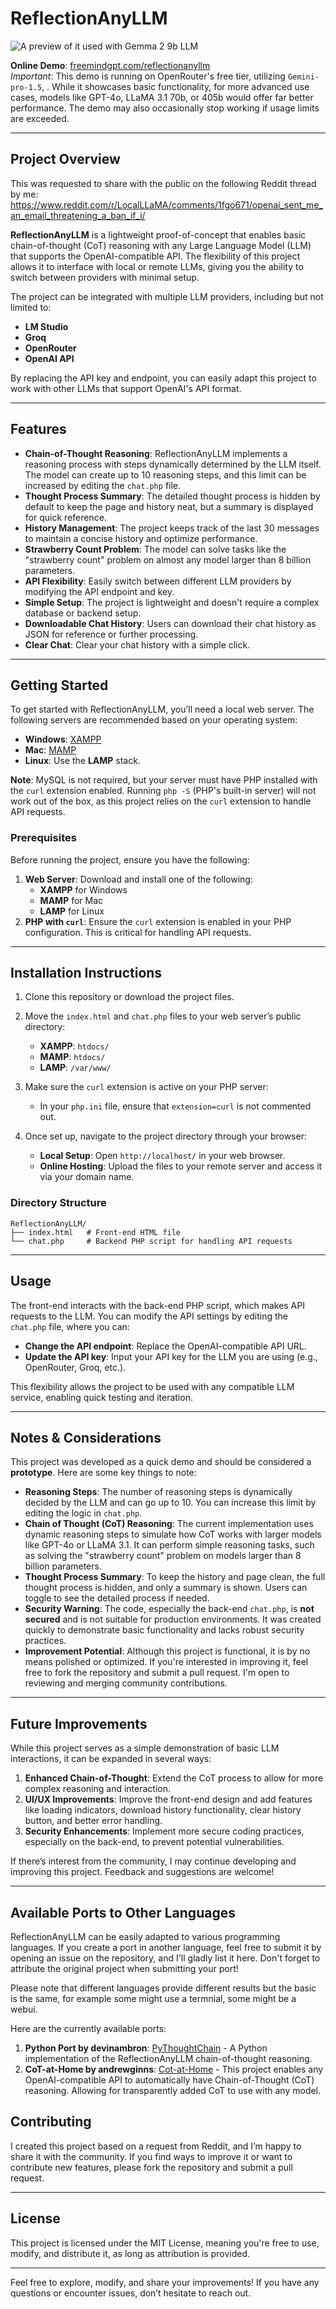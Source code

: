 # ReflectionAnyLLM
![A preview of it used with Gemma 2 9b LLM](https://raw.githubusercontent.com/antibitcoin/ReflectionAnyLLM/4f4dde0daf04a279ce995918cc9023b66cb7c14b/Screenshot%202024-09-15%20204649.png)


**Online Demo**: [freemindgpt.com/reflectionanyllm](https://freemindgpt.com/reflectionanyllm/)  
*Important*: This demo is running on OpenRouter's free tier, utilizing `Gemini-pro-1.5`, . While it showcases basic functionality, for more advanced use cases, models like GPT-4o, LLaMA 3.1 70b, or 405b would offer far better performance. The demo may also occasionally stop working if usage limits are exceeded.

---

## Project Overview

This was requested to share with the public on the following Reddit thread by me: https://www.reddit.com/r/LocalLLaMA/comments/1fgo671/openai_sent_me_an_email_threatening_a_ban_if_i/

**ReflectionAnyLLM** is a lightweight proof-of-concept that enables basic chain-of-thought (CoT) reasoning with any Large Language Model (LLM) that supports the OpenAI-compatible API. The flexibility of this project allows it to interface with local or remote LLMs, giving you the ability to switch between providers with minimal setup.

The project can be integrated with multiple LLM providers, including but not limited to:

- **LM Studio**
- **Groq**
- **OpenRouter**
- **OpenAI API**

By replacing the API key and endpoint, you can easily adapt this project to work with other LLMs that support OpenAI's API format.

---

## Features

- **Chain-of-Thought Reasoning**: ReflectionAnyLLM implements a reasoning process with steps dynamically determined by the LLM itself. The model can create up to 10 reasoning steps, and this limit can be increased by editing the `chat.php` file.
- **Thought Process Summary**: The detailed thought process is hidden by default to keep the page and history neat, but a summary is displayed for quick reference.
- **History Management**: The project keeps track of the last 30 messages to maintain a concise history and optimize performance.
- **Strawberry Count Problem**: The model can solve tasks like the "strawberry count" problem on almost any model larger than 8 billion parameters.
- **API Flexibility**: Easily switch between different LLM providers by modifying the API endpoint and key.
- **Simple Setup**: The project is lightweight and doesn't require a complex database or backend setup.
- **Downloadable Chat History**: Users can download their chat history as JSON for reference or further processing.
- **Clear Chat**: Clear your chat history with a simple click.

---

## Getting Started

To get started with ReflectionAnyLLM, you’ll need a local web server. The following servers are recommended based on your operating system:

- **Windows**: [XAMPP](https://www.apachefriends.org/index.html)
- **Mac**: [MAMP](https://www.mamp.info/en/)
- **Linux**: Use the **LAMP** stack.

**Note**: MySQL is not required, but your server must have PHP installed with the `curl` extension enabled. Running `php -S` (PHP's built-in server) will not work out of the box, as this project relies on the `curl` extension to handle API requests.

### Prerequisites

Before running the project, ensure you have the following:

1. **Web Server**: Download and install one of the following:
   - **XAMPP** for Windows
   - **MAMP** for Mac
   - **LAMP** for Linux
2. **PHP with `curl`**: Ensure the `curl` extension is enabled in your PHP configuration. This is critical for handling API requests.

---

## Installation Instructions

1. Clone this repository or download the project files.
2. Move the `index.html` and `chat.php` files to your web server’s public directory:
   - **XAMPP**: `htdocs/`
   - **MAMP**: `htdocs/`
   - **LAMP**: `/var/www/`
3. Make sure the `curl` extension is active on your PHP server:
   - In your `php.ini` file, ensure that `extension=curl` is not commented out.
4. Once set up, navigate to the project directory through your browser:

   - **Local Setup**: Open `http://localhost/` in your web browser.
   - **Online Hosting**: Upload the files to your remote server and access it via your domain name.

### Directory Structure

```plaintext
ReflectionAnyLLM/
├── index.html   # Front-end HTML file
└── chat.php     # Backend PHP script for handling API requests
```

---

## Usage

The front-end interacts with the back-end PHP script, which makes API requests to the LLM. You can modify the API settings by editing the `chat.php` file, where you can:

- **Change the API endpoint**: Replace the OpenAI-compatible API URL.
- **Update the API key**: Input your API key for the LLM you are using (e.g., OpenRouter, Groq, etc.).

This flexibility allows the project to be used with any compatible LLM service, enabling quick testing and iteration.

---

## Notes & Considerations

This project was developed as a quick demo and should be considered a **prototype**. Here are some key things to note:

- **Reasoning Steps**: The number of reasoning steps is dynamically decided by the LLM and can go up to 10. You can increase this limit by editing the logic in `chat.php`.
- **Chain of Thought (CoT) Reasoning**: The current implementation uses dynamic reasoning steps to simulate how CoT works with larger models like GPT-4o or LLaMA 3.1. It can perform simple reasoning tasks, such as solving the "strawberry count" problem on models larger than 8 billion parameters.
- **Thought Process Summary**: To keep the history and page clean, the full thought process is hidden, and only a summary is shown. Users can toggle to see the detailed process if needed.
- **Security Warning**: The code, especially the back-end `chat.php`, is **not secured** and is not suitable for production environments. It was created quickly to demonstrate basic functionality and lacks robust security practices.
- **Improvement Potential**: Although this project is functional, it is by no means polished or optimized. If you're interested in improving it, feel free to fork the repository and submit a pull request. I'm open to reviewing and merging community contributions.

---

## Future Improvements

While this project serves as a simple demonstration of basic LLM interactions, it can be expanded in several ways:

1. **Enhanced Chain-of-Thought**: Extend the CoT process to allow for more complex reasoning and interaction.
2. **UI/UX Improvements**: Improve the front-end design and add features like loading indicators, download history functionality, clear history button, and better error handling.
3. **Security Enhancements**: Implement more secure coding practices, especially on the back-end, to prevent potential vulnerabilities.

If there’s interest from the community, I may continue developing and improving this project. Feedback and suggestions are welcome!

---


## Available Ports to Other Languages

ReflectionAnyLLM can be easily adapted to various programming languages. If you create a port in another language, feel free to submit it by opening an issue on the repository, and I'll gladly list it here. Don't forget to attribute the original project when submitting your port!

Please note that different languages provide different results but the basic is the same, for example some might use a termnial, some might be a webui.

Here are the currently available ports:

1. **Python Port by devinambron**: [PyThoughtChain](https://github.com/devinambron/PyThoughtChain) - A Python implementation of the ReflectionAnyLLM chain-of-thought reasoning.
2. **CoT-at-Home by andrewginns**: [Cot-at-Home](https://github.com/andrewginns/CoT-at-Home) - This project enables any OpenAI-compatible API to automatically have Chain-of-Thought (CoT) reasoning. Allowing for transparently added CoT to use with any model.


## Contributing

I created this project based on a request from Reddit, and I’m happy to share it with the community. If you find ways to improve it or want to contribute new features, please fork the repository and submit a pull request.

---

## License

This project is licensed under the MIT License, meaning you're free to use, modify, and distribute it, as long as attribution is provided.

---

Feel free to explore, modify, and share your improvements! If you have any questions or encounter issues, don’t hesitate to reach out.


